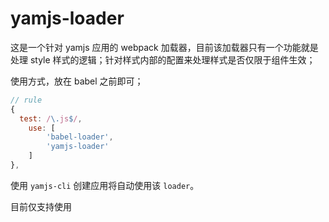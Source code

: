# yamjs-loader

这是一个针对 yamjs 应用的 webpack 加载器，目前该加载器只有一个功能就是处理 style 样式的逻辑；针对样式内部的配置来处理样式是否仅限于组件生效；

使用方式，放在 babel 之前即可；

```js
// rule
{
  test: /\.js$/,
	use: [
		'babel-loader',
		'yamjs-loader'
	]
},
```

使用 `yamjs-cli` 创建应用将自动使用该 `loader`。

目前仅支持使用
